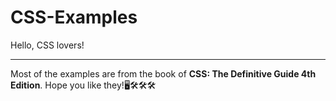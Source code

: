 # CSS-Examples
Hello, CSS lovers!

-----------------------------------------------------------------------------------------------------------------------
Most of the examples are from the book of **CSS: The Definitive Guide 4th Edition**.
Hope you like they!🖥️🛠️🛠️🛠️

